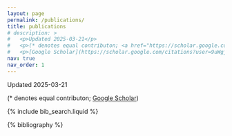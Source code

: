 ```yaml
---
layout: page
permalink: /publications/
title: publications
# description: >
#   <p>Updated 2025-03-21</p>
#   <p>(* denotes equal contributon; <a href="https://scholar.google.com/citations?user=9uWgjIUAAAAJ&hl=en">Google Scholar</a>)</p>
#   <p>[Google Scholar](https://scholar.google.com/citations?user=9uWgjIUAAAAJ&hl=en)
nav: true
nav_order: 1
---
```


<!-- _pages/publications.md -->

<!-- Bibsearch Feature -->


  <p>Updated 2025-03-21</p>
  <p>(* denotes equal contributon; <a href="https://scholar.google.com/citations?user=9uWgjIUAAAAJ&hl=en">Google Scholar</a>)</p>

{% include bib_search.liquid %}

<div class="publications">

{% bibliography %}

</div>
